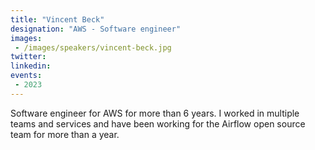 ```yaml
---
title: "Vincent Beck"
designation: "AWS - Software engineer"
images:
 - /images/speakers/vincent-beck.jpg
twitter: 
linkedin: 
events:
 - 2023
---
```


Software engineer for AWS for more than 6 years. I worked in multiple teams and services and have been working for the Airflow open source team for more than a year.